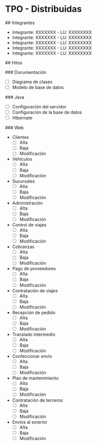 # TPO - Distribuidas

## Integrantes

* Integrante: XXXXXXX - LU: XXXXXXXX
* Integrante: XXXXXXX - LU: XXXXXXXX 
* Integrante: XXXXXXX - LU: XXXXXXXX 
* Integrante: XXXXXXX - LU: XXXXXXXX 
* Integrante: XXXXXXX - LU: XXXXXXXX

## Hitos

### Documentación

- [ ] Diagrama de clases
- [ ] Modelo de base de datos

### Java

- [ ] Configuración del servidor
- [ ] Configuración de la base de datos
- [ ] Hibernate

### Web

* Clientes
	- [ ] Alta
	- [ ] Baja
	- [ ] Modificación
* Vehículos
	- [ ] Alta
	- [ ] Baja
	- [ ] Modificación
* Sucursales
	- [ ] Alta
	- [ ] Baja
	- [ ] Modificación
* Administración
	- [ ] Alta
	- [ ] Baja
	- [ ] Modificación
* Control de viajes
	- [ ] Alta
	- [ ] Baja
	- [ ] Modificación
* Cobranzas
	- [ ] Alta
	- [ ] Baja
	- [ ] Modificación
* Pago de proveedores
	- [ ] Alta
	- [ ] Baja
	- [ ] Modificación
* Contratación de viajes
	- [ ] Alta
	- [ ] Baja
	- [ ] Modificación
* Recepción de pedido
	- [ ] Alta
	- [ ] Baja
	- [ ] Modificación
* Translado intermedio
	- [ ] Alta
	- [ ] Baja
	- [ ] Modificación
* Confeccionar envío
	- [ ] Alta
	- [ ] Baja
	- [ ] Modificación
* Plan de mantenimiento
	- [ ] Alta
	- [ ] Baja
	- [ ] Modificación
* Contratación de terceros
	- [ ] Alta
	- [ ] Baja
	- [ ] Modificación
* Envíos al exterior
	- [ ] Alta
	- [ ] Baja
	- [ ] Modificación
